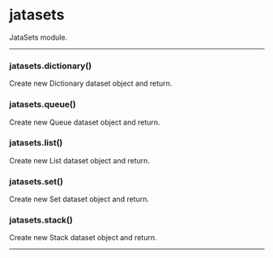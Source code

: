 # jatasets

JataSets module.



* * *

### jatasets.dictionary() 

Create new Dictionary dataset object and return.



### jatasets.queue() 

Create new Queue dataset object and return.



### jatasets.list() 

Create new List dataset object and return.



### jatasets.set() 

Create new Set dataset object and return.



### jatasets.stack() 

Create new Stack dataset object and return.




* * *










